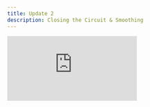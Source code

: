 ```yaml
---
title: Update 2
description: Closing the Circuit & Smoothing
---
```

<div class="embed-wrapper"><iframe src="https://www.youtube.com/embed/oLJImtxRRcY?si=M3J3XhHp_mdLYdy3" title="YouTube video player" frameborder="0" allow="accelerometer; autoplay; clipboard-write; encrypted-media; gyroscope; picture-in-picture; web-share" referrerpolicy="strict-origin-when-cross-origin" allowfullscreen></iframe></div>
